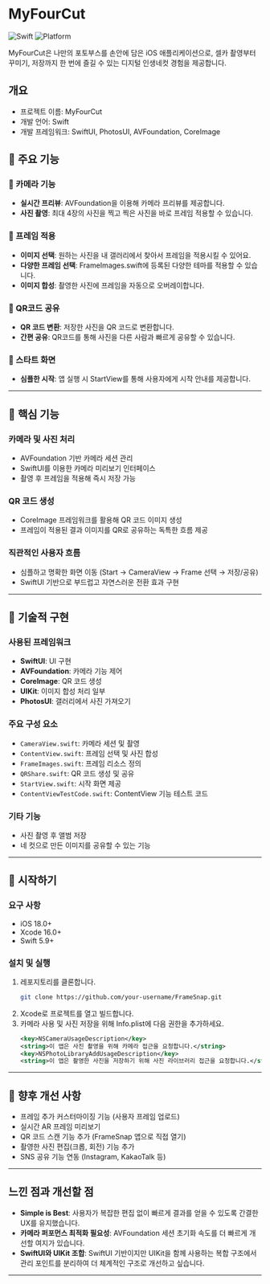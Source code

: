 # MyFourCut 
![Swift](https://img.shields.io/badge/Swift-5.9-F05138?logo=swift)
![Platform](https://img.shields.io/badge/Platforms-iOS%2018.0+-007AFF?logo=apple)

MyFourCut은 나만의 포토부스를 손안에 담은 iOS 애플리케이션으로, 셀카 촬영부터 꾸미기, 저장까지 한 번에 즐길 수 있는 디지털 인생네컷 경험을 제공합니다.

## 개요

- 프로젝트 이름: MyFourCut
- 개발 언어: Swift
- 개발 프레임워크: SwiftUI, PhotosUI, AVFoundation, CoreImage

## 🌟 주요 기능

### 📸 카메라 기능
- **실시간 프리뷰**: AVFoundation을 이용해 카메라 프리뷰를 제공합니다.
- **사진 촬영**: 최대 4장의 사진을 찍고 찍은 사진을 바로 프레임 적용할 수 있습니다.

### 🎨 프레임 적용
- **이미지 선택**: 원하는 사진을 내 갤러리에서 찾아서 프레임을 적용시킬 수 있어요.
- **다양한 프레임 선택**: FrameImages.swift에 등록된 다양한 테마를 적용할 수 있습니다.
- **이미지 합성**: 촬영한 사진에 프레임을 자동으로 오버레이합니다.

### 🔗 QR코드 공유
- **QR 코드 변환**: 저장한 사진을 QR 코드로 변환합니다.
- **간편 공유**: QR코드를 통해 사진을 다른 사람과 빠르게 공유할 수 있습니다.

### 🚀 스타트 화면
- **심플한 시작**: 앱 실행 시 StartView를 통해 사용자에게 시작 안내를 제공합니다.

---

## 📱 핵심 기능

### 카메라 및 사진 처리
- AVFoundation 기반 카메라 세션 관리
- SwiftUI를 이용한 카메라 미리보기 인터페이스
- 촬영 후 프레임을 적용해 즉시 저장 가능

### QR 코드 생성
- CoreImage 프레임워크를 활용해 QR 코드 이미지 생성
- 프레임이 적용된 결과 이미지를 QR로 공유하는 독특한 흐름 제공

### 직관적인 사용자 흐름
- 심플하고 명확한 화면 이동 (Start → CameraView → Frame 선택 → 저장/공유)
- SwiftUI 기반으로 부드럽고 자연스러운 전환 효과 구현

---

## 🔧 기술적 구현

### 사용된 프레임워크
- **SwiftUI**: UI 구현
- **AVFoundation**: 카메라 기능 제어
- **CoreImage**: QR 코드 생성
- **UIKit**: 이미지 합성 처리 일부
- **PhotosUI**: 갤러리에서 사진 가져오기

### 주요 구성 요소
- `CameraView.swift`: 카메라 세션 및 촬영
- `ContentView.swift`: 프레임 선택 및 사진 합성
- `FrameImages.swift`: 프레임 리소스 정의
- `QRShare.swift`: QR 코드 생성 및 공유
- `StartView.swift`: 시작 화면 제공
- `ContentViewTestCode.swift`: ContentView 기능 테스트 코드

### 기타 기능
- 사진 촬영 후 앨범 저장
- 네 컷으로 만든 이미지를 공유할 수 있는 기능
---


## 🚀 시작하기

### 요구 사항
- iOS 18.0+
- Xcode 16.0+
- Swift 5.9+

### 설치 및 실행
1. 레포지토리를 클론합니다.
    ```bash
    git clone https://github.com/your-username/FrameSnap.git
    ```
2. Xcode로 프로젝트를 열고 빌드합니다.
3. 카메라 사용 및 사진 저장을 위해 Info.plist에 다음 권한을 추가하세요.
    ```xml
    <key>NSCameraUsageDescription</key>
    <string>이 앱은 사진 촬영을 위해 카메라 접근을 요청합니다.</string>
    <key>NSPhotoLibraryAddUsageDescription</key>
    <string>이 앱은 촬영한 사진을 저장하기 위해 사진 라이브러리 접근을 요청합니다.</string>
    ```

---

## 🔮 향후 개선 사항
- 프레임 추가 커스터마이징 기능 (사용자 프레임 업로드)
- 실시간 AR 프레임 미리보기
- QR 코드 스캔 기능 추가 (FrameSnap 앱으로 직접 열기)
- 촬영한 사진 편집(크롭, 회전) 기능 추가
- SNS 공유 기능 연동 (Instagram, KakaoTalk 등)

---

## 느낀 점과 개선할 점

- **Simple is Best**: 사용자가 복잡한 편집 없이 빠르게 결과를 얻을 수 있도록 간결한 UX를 유지했습니다.
- **카메라 퍼포먼스 최적화 필요성**: AVFoundation 세션 초기화 속도를 더 빠르게 개선할 여지가 있습니다.
- **SwiftUI와 UIKit 조합**: SwiftUI 기반이지만 UIKit을 함께 사용하는 복합 구조에서 관리 포인트를 분리하여 더 체계적인 구조로 개선하고 싶습니다.

---

